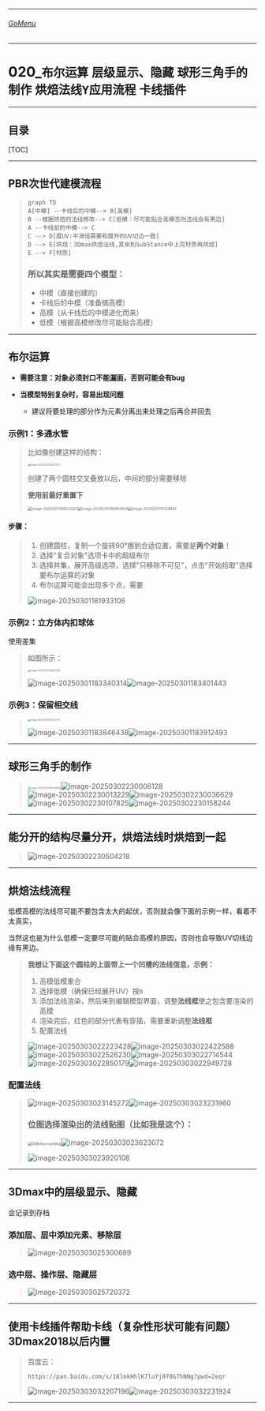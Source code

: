

___________________________________________________________________________________________
###### [GoMenu](../3DMaxBasicsMenu.md)
___________________________________________________________________________________________
# 020_`布尔运算` `层级显示、隐藏` `球形三角手的制作` `烘焙法线Y应用流程` `卡线插件`


___________________________________________________________________________________________


## 目录

[TOC]


------

## PBR次世代建模流程

> ```mermaid
> graph TD
> A[中模] --卡线后的中模--> B[高模]
> B --根据烘焙的法线修改--> C[低模：尽可能贴合高模否则法线会有黑边]
> A --卡线前的中模--> C
> C --> D[展UV:平滑组需要和展开的UV切边一致]
> D --> E[烘焙：3Dmax烘焙法线,其余到SubStance中上完材质再烘焙]
> E --> F[材质]
> ```
>
> ### 所以其实是需要**四个模型**：
>
> - 中模（直接创建的）
> - 卡线后的中模（准备搞高模）
> - 高模（从卡线后的中模进化而来）
> - 低模（根据高模修改尽可能贴合高模）

------

## 布尔运算

- **需要注意：对象必须封口不能漏面，否则可能会有bug**

- **当模型特别复杂时，容易出现问题**
  - 建议将要处理的部分作为元素分离出来处理之后再合并回去

### 示例1：多通水管

> 比如像创建这样的结构：
>
> <img src="./Image/3DMaxBaseV020/image-20250301180337327.png" alt="image-20250301180337327" style="zoom:33%;" />
>
> 创建了两个圆柱交叉叠放以后，中间的部分需要移除
>
> **使用前最好重置下**
>
> <img src="./Image/3DMaxBaseV020/image-20250301180823307.png" alt="image-20250301180823307" style="zoom:50%;" /><img src="./Image/3DMaxBaseV020/image-20250301180854629.png" alt="image-20250301180854629" style="zoom:50%;" /><img src="./Image/3DMaxBaseV020/image-20250301181129897.png" alt="image-20250301181129897" style="zoom:50%;" />

#### 步骤：

> 1. 创建圆柱，复制一个旋转90°挪到合适位置，需要是**两个对象**！
> 2. 选择"复合对象"选项卡中的超级布尔
> 3. 选择并集，展开高级选项，选择"只移除不可见"，点击"开始拾取"选择要布尔运算的对象
> 4. 布尔运算可能会出现多个点，需要
>
> ![image-20250301181933106](./Image/3DMaxBaseV020/image-20250301181933106.png)

### 示例2：立方体内扣球体

使用差集

> 如图所示：
>
> <img src="./Image/3DMaxBaseV020/image-20250301182817630.png" alt="image-20250301182817630" style="zoom:33%;" />
>
> ![image-20250301183340314](./Image/3DMaxBaseV020/image-20250301183340314.png)![image-20250301183401443](./Image/3DMaxBaseV020/image-20250301183401443.png)

### 示例3：保留相交线

> <img src="./Image/3DMaxBaseV020/image-20250301183732175.png" alt="image-20250301183732175" style="zoom:33%;" />
>
> ![image-20250301183846438](./Image/3DMaxBaseV020/image-20250301183846438.png)![image-20250301183912493](./Image/3DMaxBaseV020/image-20250301183912493.png)

------

## 球形三角手的制作

> <img src="./Image/3DMaxBaseV020/image-20250301184305654.png" alt="image-20250301184305654" style="zoom: 33%;" />![image-20250302230006128](./Image/3DMaxBaseV020/image-20250302230006128.png)![image-20250302230013229](./Image/3DMaxBaseV020/image-20250302230013229.png)![image-20250302230036629](./Image/3DMaxBaseV020/image-20250302230036629.png)![image-20250302230107825](./Image/3DMaxBaseV020/image-20250302230107825.png)![image-20250302230158244](./Image/3DMaxBaseV020/image-20250302230158244.png)

------

## 能分开的结构尽量分开，烘焙法线时烘焙到一起

> ![image-20250302230504218](./Image/3DMaxBaseV020/image-20250302230504218.png)

------

## 烘焙法线流程

低模高模的法线尽可能不要包含太大的起伏，否则就会像下面的示例一样，看着不太真实，

当然这也是为什么低模一定要尽可能的贴合高模的原因，否则也会导致UV切线边缘有黑边。

> **我想让下面这个圆柱的上面带上一个凹槽的法线信息，示例：**
>
> 1. 高模低模重合
> 2. 选择低模（确保已经展开UV）按`0`
> 3. 添加法线渲染，然后来到编辑模型界面，调整**法线框**使之包含要渲染的高模
> 4. 渲染完后，红色的部分代表有穿插，需要重新调整**法线框**
> 5. 配置法线
>
> ![image-20250303022223428](./Image/3DMaxBaseV020/image-20250303022223428.png)![image-20250303022422588](./Image/3DMaxBaseV020/image-20250303022422588.png)![image-20250303022526230](./Image/3DMaxBaseV020/image-20250303022526230.png)![image-20250303022714544](./Image/3DMaxBaseV020/image-20250303022714544.png)![image-20250303022850179](./Image/3DMaxBaseV020/image-20250303022850179.png)![image-20250303022949728](./Image/3DMaxBaseV020/image-20250303022949728.png)

### 配置法线

> ![image-20250303023145272](./Image/3DMaxBaseV020/image-20250303023145272.png)![image-20250303023231960](./Image/3DMaxBaseV020/image-20250303023231960.png)
>
> ### 位图选择渲染出的法线贴图（比如我是这个）：
>
> <img src="./Image/3DMaxBaseV020/DiMoNormalsMap.png" alt="DiMoNormalsMap" style="zoom:50%;" />![image-20250303023623072](./Image/3DMaxBaseV020/image-20250303023623072.png)
>
> ![image-20250303023920108](./Image/3DMaxBaseV020/image-20250303023920108.png)

------

## 3Dmax中的层级显示、隐藏

会记录到存档

### 添加层、层中添加元素、移除层

> ![image-20250303025300689](./Image/3DMaxBaseV020/image-20250303025300689.png)

### 选中层、操作层、隐藏层

> ![image-20250303025720372](./Image/3DMaxBaseV020/image-20250303025720372.png)

------

## 使用卡线插件帮助卡线（复杂性形状可能有问题）3Dmax2018以后内置

> 百度云：
>
> ```
> https://pan.baidu.com/s/1KlmkHhlK7luYj070G7hNNg?pwd=2eqr
> ```
>
> ![image-20250303032207196](./Image/3DMaxBaseV020/image-20250303032207196.png)![image-20250303032231924](./Image/3DMaxBaseV020/image-20250303032231924.png)

------
